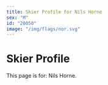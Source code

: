 ```yaml
---
title: Skier Profile for Nils Horne
sex: "M"
id: "20050"
image: "/img/flags/nor.svg" 
---
```


# Skier Profile

This page is for: Nils Horne.
    
